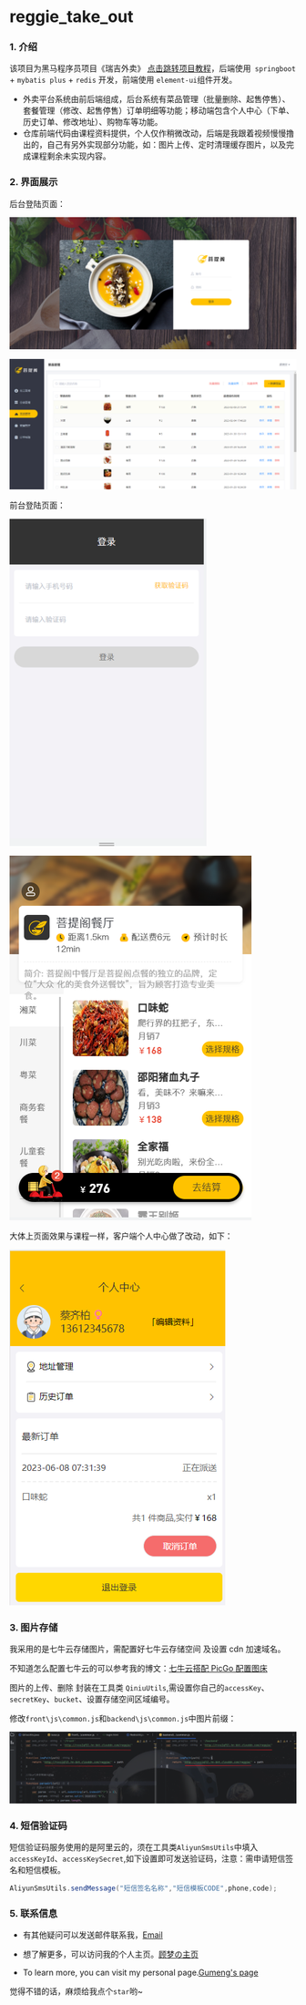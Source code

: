 # reggie_take_out

### 1. 介绍

该项目为黑马程序员项目《瑞吉外卖》 [点击跳转项目教程](https://www.bilibili.com/video/BV13a411q753/?spm_id_from=333.337.search-card.all.click&vd_source=eb3ce27642efcc6516cfe22b34da20c0)，后端使用` springboot` + `mybatis plus` + `redis` 开发，前端使用 `element-ui`组件开发。
- 外卖平台系统由前后端组成，后台系统有菜品管理（批量删除、起售停售）、套餐管理（修改、起售停售）订单明细等功能；移动端包含个人中心（下单、历史订单、修改地址）、购物车等功能。
- 仓库前端代码由课程资料提供，个人仅作稍微改动，后端是我跟着视频慢慢撸出的，自己有另外实现部分功能，如：图片上传、定时清理缓存图片，以及完成课程剩余未实现内容。

### 2. 界面展示

后台登陆页面：

![后台登陆页面](assets/image-20230607230505041.png)

![后台展示页面](assets/image-20230607231601369.png)

前台登陆页面：

<img src="assets/image-20230607230832049.png" alt="image-20230607230832049" style="zoom:80%;" />

![前台展示页面](assets/image-20230607231502643.png)

大体上页面效果与课程一样，客户端个人中心做了改动，如下：

![个人中心页面](assets/image-20230608154334770.png)

### 3. 图片存储

我采用的是七牛云存储图片，需配置好七牛云存储空间 及设置 cdn 加速域名。

不知道怎么配置七牛云的可以参考我的博文：[七牛云搭配 PicGo 配置图床](https://blog.jishuqin.cn/2023/02/18/%E4%B8%83%E7%89%9B%E4%BA%91%E6%90%AD%E9%85%8DPicGo%E9%85%8D%E7%BD%AE%E5%9B%BE%E5%BA%8A/)

图片的上传、删除 封装在工具类 `QiniuUtils`,需设置你自己的`accessKey`、`secretKey`、`bucket`、设置存储空间区域编号。

修改`front\js\common.js`和`backend\js\common.js`中图片前缀：

![image-20230607233641087](assets/image-20230607233641087.png)

### 4. 短信验证码

短信验证码服务使用的是阿里云的，须在工具类`AliyunSmsUtils`中填入`accessKeyId`、`accessKeySecret`,如下设置即可发送验证码，注意：需申请短信签名和短信模板。

```java
AliyunSmsUtils.sendMessage("短信签名名称","短信模板CODE",phone,code);
```
### 5. 联系信息

- 有其他疑问可以发送邮件联系我，[Email](mailto:374943980@qq.com)

- 想了解更多，可以访问我的个人主页。[顾梦の主页](https://gumengyo.top/)
- To learn more, you can visit my personal page.[Gumeng's page](https://gumengyo.top/)

觉得不错的话，麻烦给我点个`star`哟~
